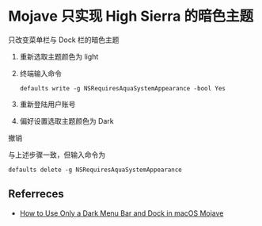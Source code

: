 # Mojave 只实现 High Sierra 的暗色主题

只改变菜单栏与 Dock 栏的暗色主题

1. 重新选取主题颜色为 light    
2. 终端输入命令

    ```
    defaults write -g NSRequiresAquaSystemAppearance -bool Yes
    ```

3. 重新登陆用户账号
4. 偏好设置选取主题颜色为 Dark

撤销

与上述步骤一致，但输入命令为

```
defaults delete -g NSRequiresAquaSystemAppearance
```

## Referreces

- [How to Use Only a Dark Menu Bar and Dock in macOS Mojave](https://www.tekrevue.com/tip/only-dark-menu-bar-dock-mojave/)


